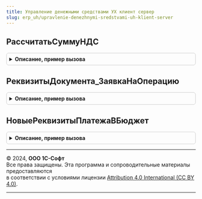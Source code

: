 ```yaml
---
title: Управление денежными средствами УХ клиент сервер
slug: erp_uh/upravlenie-denezhnymi-sredstvami-uh-klient-server
---
```



## РассчитатьСуммуНДС
<details style="margin: 1em 0; padding: 0.5em; border: 1px solid #ccc; border-radius: 6px;">

<summary style="font-weight: bold; cursor: pointer;">Описание, пример вызова</summary>

```bsl
// Рассчитывает сумму НДС исходя из суммы и флагов налогообложения
//
// Параметры:
//  Сумма            - число, сумма от которой надо рассчитывать налоги,
//  СуммаВключаетНДС - булево, признак включения НДС в сумму ("внутри" или "сверху"),
//  СтавкаНДС        - число , процентная ставка НДС,
//
// Возвращаемое значение:
//  Число, полученная сумма НДС
//
Функция РассчитатьСуммуНДС(Сумма, СуммаВключаетНДС, СтавкаНДС) Экспорт
```

Пример вызова
```bsl
Результат = УправлениеДенежнымиСредствамиУХКлиентСервер.РассчитатьСуммуНДС(Сумма, СуммаВключаетНДС, СтавкаНДС) 
```
</details>

## РеквизитыДокумента_ЗаявкаНаОперацию
<details style="margin: 1em 0; padding: 0.5em; border: 1px solid #ccc; border-radius: 6px;">

<summary style="font-weight: bold; cursor: pointer;">Описание, пример вызова</summary>

```bsl

Функция РеквизитыДокумента_ЗаявкаНаОперацию() Экспорт
```

Пример вызова
```bsl
Результат = УправлениеДенежнымиСредствамиУХКлиентСервер.РеквизитыДокумента_ЗаявкаНаОперацию() 
```
</details>

## НовыеРеквизитыПлатежаВБюджет
<details style="margin: 1em 0; padding: 0.5em; border: 1px solid #ccc; border-radius: 6px;">

<summary style="font-weight: bold; cursor: pointer;">Описание, пример вызова</summary>

```bsl

Функция НовыеРеквизитыПлатежаВБюджет(Объект, ПеречислениеВБюджет = Истина) Экспорт
```

Пример вызова
```bsl
Результат = УправлениеДенежнымиСредствамиУХКлиентСервер.НовыеРеквизитыПлатежаВБюджет(Объект, ПеречислениеВБюджет);
```
</details>

---

© 2024, **ООО 1С-Софт**  
Все права защищены. Эта программа и сопроводительные материалы предоставляются  
в соответствии с условиями лицензии [Attribution 4.0 International (CC BY 4.0)](https://creativecommons.org/licenses/by/4.0/legalcode).

---
